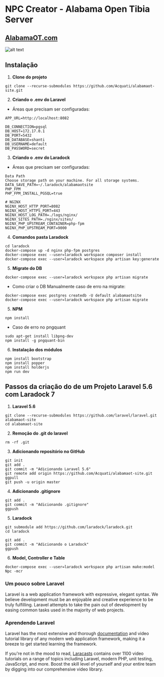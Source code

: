 # NPC Creator - Alabama Open Tibia Server

## [AlabamaOT.com](http://www.alabamaot.com/)

![alt text](https://github.com/Acquati/alabamaot-site/blob/master/public/images/npc-creator.png)

## Instalação

1. **Clone do projeto**

```
git clone --recurse-submodules https://github.com/Acquati/alabamaot-site.git
```

2. **Criando o .env do Laravel**

- Áreas que precisam ser configuradas:
```
APP_URL=http://localhost:8082
```
```
DB_CONNECTION=pgsql
DB_HOST=172.17.0.1
DB_PORT=5432
DB_DATABASE=shanti
DB_USERNAME=default
DB_PASSWORD=secret
```

3. **Criando o .env do Laradock**

- Áreas que precisam ser configuradas:
```
Data Path
Choose storage path on your machine. For all storage systems.
DATA_SAVE_PATH=~/.laradock/alabamaotsite
PHP_FPM
PHP_FPM_INSTALL_PGSQL=true
```
```
# NGINX
NGINX_HOST_HTTP_PORT=8082
NGINX_HOST_HTTPS_PORT=443
NGINX_HOST_LOG_PATH=./logs/nginx/
NGINX_SITES_PATH=./nginx/sites/
NGINX_PHP_UPSTREAM_CONTAINER=php-fpm
NGINX_PHP_UPSTREAM_PORT=9000
```

4. **Comandos pasta Laradock**

```
cd laradock
docker-compose up -d nginx php-fpm postgres
docker-compose exec --user=laradock workspace composer install
docker-compose exec --user=laradock workspace php artisan key:generate
```

5. **Migrate do DB**

```
docker-compose exec --user=laradock workspace php artisan migrate
```
- Como criar o DB Manualmente caso de erro na migrate:
```
docker-compose exec postgres createdb -U default alabamaotsite
docker-compose exec --user=laradock workspace php artisan migrate
```

5. **NPM**

```
npm install
```
- Caso de erro no pngquant
```
sudo apt-get install libpng-dev
npm install -g pngquant-bin
```

6. **Instalação dos módulos**

```
npm install bootstrap
npm install popper
npm install holderjs
npm run dev
```

## Passos da criação do de um Projeto Laravel 5.6 com Laradock 7

1. **Laravel 5.6**

```
git clone --recurse-submodules https://github.com/laravel/laravel.git alabamaot-site
cd alabamaot-site
```

2. **Remoção do .git do laravel**

```
rm -rf .git
```

3. **Adicionando repositório no GitHub**

```
git init
git add .
git commit -m "Adicionando Laravel 5.6"
git remote add origin https://github.com/Acquati/alabamaot-site.git
ggpull
git push -u origin master
```

4. **Adicionando .gitignore**

```
git add .
git commit -m "Adicionando .gitignore"
ggpush
```

5. **Laradock**

```
git submodule add https://github.com/laradock/laradock.git
cd laradock
```
```
git add .
git commit -m "Adicionando o Laradock"
ggpush
```

6. **Model, Controller e Table**

```
docker-compose exec --user=laradock workspace php artisan make:model Npc -mcr
```

### Um pouco sobre Laravel

Laravel is a web application framework with expressive, elegant syntax. We believe development must be an enjoyable and creative experience to be truly fulfilling. Laravel attempts to take the pain out of development by easing common tasks used in the majority of web projects.

### Aprendendo Laravel

Laravel has the most extensive and thorough [documentation](https://laravel.com/docs) and video tutorial library of any modern web application framework, making it a breeze to get started learning the framework.

If you're not in the mood to read, [Laracasts](https://laracasts.com) contains over 1100 video tutorials on a range of topics including Laravel, modern PHP, unit testing, JavaScript, and more. Boost the skill level of yourself and your entire team by digging into our comprehensive video library.